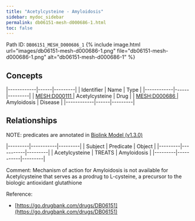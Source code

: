 ```yaml
---
title: "Acetylcysteine - Amyloidosis"
sidebar: mydoc_sidebar
permalink: db06151-mesh-d000686-1.html
toc: false 
---
```



Path ID: `DB06151_MESH_D000686_1`
{% include image.html url="images/db06151-mesh-d000686-1.png" file="db06151-mesh-d000686-1.png" alt="db06151-mesh-d000686-1" %}

## Concepts

|------------|------|---------|
| Identifier | Name | Type    |
|------------|------|---------|
| <a href="https://identifiers.org/MESH:D000111">MESH:D000111 </a> | Acetylcysteine | Drug |
| <a href="https://identifiers.org/MESH:D000686">MESH:D000686 </a> | Amyloidosis | Disease |
|------------|------|---------|

## Relationships


NOTE: predicates are annotated in <a href="https://github.com/biolink/biolink-model/releases/tag/v1.3.0">Biolink Model (v1.3.0)</a>

|---------|-----------|---------|
| Subject | Predicate | Object  |
|---------|-----------|---------|
| Acetylcysteine | TREATS | Amyloidosis |
|---------|-----------|---------|

Comment: Mechanism of action for Amyloidosis is not available for Acetylcysteine that serves as a prodrug to L-cysteine, a precursor to the biologic antioxidant glutathione

Reference: 
  - [https://go.drugbank.com/drugs/DB06151](https://go.drugbank.com/drugs/DB06151)
